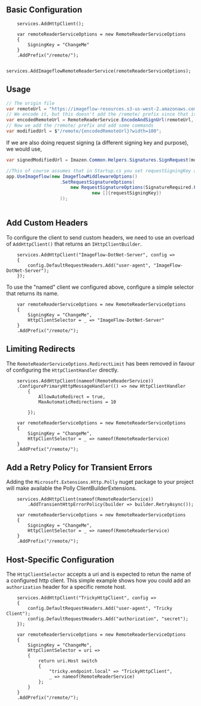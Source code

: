 ﻿



## Basic Configuration
```
    services.AddHttpClient();

    var remoteReaderServiceOptions = new RemoteReaderServiceOptions
    {
        SigningKey = "ChangeMe"
    }
    .AddPrefix("/remote/");

    services.AddImageflowRemoteReaderService(remoteReaderServiceOptions);
```

## Usage

```c#
// The origin file
var remoteUrl = "https://imageflow-resources.s3-us-west-2.amazonaws.com/test_inputs/imazen_400.png";
// We encode it, but this doesn't add the /remote/ prefix since that is configurable
var encodedRemoteUrl = RemoteReaderService.EncodeAndSignUrl(remoteUrl, remoteReaderKey);
// Now we add the /remote/ prefix and add some commands
var modifiedUrl = $"/remote/{encodedRemoteUrl}?width=100";
```

If we are also doing request signing (a different signing key and purpose), we would use,
```c#
var signedModifiedUrl = Imazen.Common.Helpers.Signatures.SignRequest(modifiedUrl, requestSigningKey);

//This of course assumes that in Startup.cs you set requestSigningKey as one of the valid keys
app.UseImageflow(new ImageflowMiddlewareOptions()
                    .SetRequestSignatureOptions(
                        new RequestSignatureOptions(SignatureRequired.ForAllRequests, 
                                new []{requestSigningKey})
                    ));
                                
```
## Add Custom Headers
To configure the client to send custom headers, we need to use an overload of `AddHttpClient()` that returns an `IHttpClientBuilder`.
```
    services.AddHttpClient("ImageFlow-DotNet-Server", config =>
    {
        config.DefaultRequestHeaders.Add("user-agent", "ImageFlow-DotNet-Server");
    });
```
To use the "named" client we configured above, configure a simple selector that returns its name.
```
    var remoteReaderServiceOptions = new RemoteReaderServiceOptions
    {
        SigningKey = "ChangeMe",
        HttpClientSelector = _ => "ImageFlow-DotNet-Server"
    }
    .AddPrefix("/remote/");
```

## Limiting Redirects 
The `RemoteReaderServiceOptions.RedirectLimit` has been removed in favour of configuring the `HttpClientHandler` directly. 
```
    services.AddHttpClient(nameof(RemoteReaderService))
    .ConfigurePrimaryHttpMessageHandler(() => new HttpClientHandler
        {
            AllowAutoRedirect = true,
            MaxAutomaticRedirections = 10

        });

    var remoteReaderServiceOptions = new RemoteReaderServiceOptions
    {
        SigningKey = "ChangeMe",
        HttpClientSelector = _ => nameof(RemoteReaderService)
    }
    .AddPrefix("/remote/");
```


## Add a Retry Policy for Transient Errors 
Adding the `Microsoft.Extensions.Http.Polly` nuget package to your project will make available the Polly ClientBuilderExtensions.
```
    services.AddHttpClient(nameof(RemoteReaderService))
        .AddTransientHttpErrorPolicy(builder => builder.RetryAsync());

    var remoteReaderServiceOptions = new RemoteReaderServiceOptions
    {
        SigningKey = "ChangeMe",
        HttpClientSelector = _ => nameof(RemoteReaderService)
    }
    .AddPrefix("/remote/");
```

## Host-Specific Configuration
The `HttpClientSelector` accepts a uri and is expected to retun the name of a configured http client. This simple example shows how you could add an `authorization` header for a specific remote host.
```
    services.AddHttpClient("TrickyHttpClient", config =>
    {
        config.DefaultRequestHeaders.Add("user-agent", "Tricky Client");
        config.DefaultRequestHeaders.Add("authorization", "secret");
    });

    var remoteReaderServiceOptions = new RemoteReaderServiceOptions
    {
        SigningKey = "ChangeMe",
        HttpClientSelector = uri =>
        {
            return uri.Host switch
            {
                "tricky.endpoint.local" => "TrickyHttpClient",
                _ => nameof(RemoteReaderService)
            };
        }
    }
    .AddPrefix("/remote/");


``` 